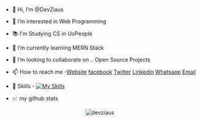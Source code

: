 - 👋 Hi, I’m @DevZiaus
- 👀 I’m interested in Web Programming
- 📚 I'm Studying CS in UoPeople
- 🌱 I’m currently learning MERN Stack
- 💞️ I’m looking to collaborate on .. Open Source Projects
- 📫 How to reach me 
-<a href="https://devziaus.xyz" target="_blank">Website</a> 
<a href="https://www.facebook.com/DevZiaus" target="_blank">facebook</a> 
<a href="https://twitter.com/DevZiaus" target="_blank">Twitter</a> 
<a href="https://www.linkedin.com/in/devziaus" target="_blank">Linkedin</a> 
<a href="https://wa.me/message/KKFDKSU6GSCRJ1" target="_blank">Whatsapp</a> 
<a href="mailto:contact@devziaus.xyz" target="_blank">Email</a>
- 🎯 Skills - [![My Skills](https://skills.thijs.gg/icons?i=nodejs,react,express,mongodb,js,html,css,bootstrap,tailwind,php,laravel)](https://skills.thijs.gg)

- 📈 my github stats

<p align="center"> <img src="https://github-readme-stats.vercel.app/api?username=devziaus&show_icons=true&theme=gotham" alt="devziaus" />

<!---
DevZiaus/DevZiaus is a ✨ special ✨ repository because its `README.md` (this file) appears on your GitHub profile.
You can click the Preview link to take a look at your changes.
--->
